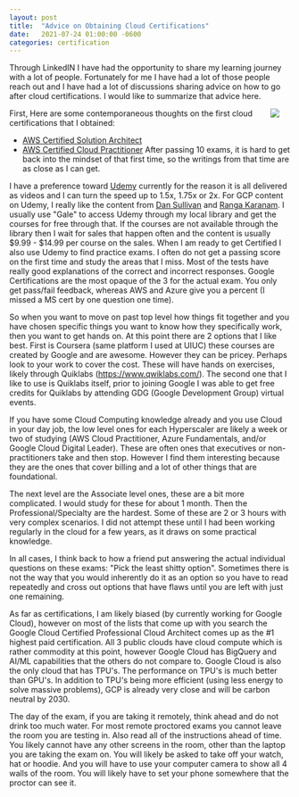 ```yaml
---
layout: post
title:  "Advice on Obtaining Cloud Certifications"
date:   2021-07-24 01:00:00 -0600
categories: certification
---
```


Through LinkedIN I have had the opportunity to share my learning journey with a lot of people. Fortunately for me I have had a lot of those people reach out and I have had a lot of discussions sharing advice on how to go after cloud certifications.  I would like to summarize that advice here.

[<img align="right" src="/images/certificates/12_certs.png" hspace="20">](/images/certificates/12_certs.png)

First, Here are some contemporaneous thoughts on the first cloud certifications that I obtained:
* [AWS Certified Solution Architect](https://aaronblythe.com/certification/2019/08/23/aws-certified-architect.html)
* [AWS Certified Cloud Practitioner](https://aaronblythe.com/certification/2020/04/30/aws-certified-cloud-practitioner.html)
After passing 10 exams, it is hard to get back into the mindset of that first time, so the writings from that time are as close as I can get.

I have a preference toward [Udemy](https://udemy.com) currently for the reason it is all delivered as videos and I can turn the speed up to 1.5x, 1.75x or 2x. For GCP content on Udemy, I really like the content from [Dan Sullivan](https://www.linkedin.com/in/dansullivanpdx/) and [Ranga Karanam](https://www.linkedin.com/in/rangakaranam/). I usually use "Gale" to access Udemy through my local library and get the courses for free through that. If the courses are not available through the library then I wait for sales that happen often and the content is usually $9.99 - $14.99 per course on the sales. When I am ready to get Certified I also use Udemy to find practice exams. I often do not get a passing score on the first time and study the areas that I miss. Most of the tests have really good explanations of the correct and incorrect responses. Google Certifications are the most opaque of the 3 for the actual exam. You only get pass/fail feedback, whereas AWS and Azure give you a percent (I missed a MS cert by one question one time).

So when you want to move on past top level how things fit together and you have chosen specific things you want to know how they specifically work, then you want to get hands on.  At this point there are 2 options that I like best. First is Coursera (same platform I used at UIUC) these courses are created by Google and are awesome. However they can be pricey. Perhaps look to your work to cover the cost. These will have hands on exercises, likely through Quiklabs (https://www.qwiklabs.com/). The second one that I like to use is Quiklabs itself, prior to joining Google I was able to get free credits for Quiklabs by attending GDG (Google Development Group) virtual events.

If you have some Cloud Computing knowledge already and you use Cloud in your day job, the low level ones for each Hyperscaler are likely a week or two of studying (AWS Cloud Practitioner, Azure Fundamentals, and/or Google Cloud Digital Leader). These are often ones that executives or non-practitioners take and then stop. However I find them interesting because they are the ones that cover billing and a lot of other things that are foundational.

The next level are the Associate level ones, these are a bit more complicated. I would study for these for about 1 month. Then the Professional/Specialty are the hardest. Some of these are 2 or 3 hours with very complex scenarios. I did not attempt these until I had been working regularly in the cloud for a few years, as it draws on some practical knowledge.

In all cases, I think back to how a friend put answering the actual individual questions on these exams: "Pick the least shitty option". Sometimes there is not the way that you would inherently do it as an option so you have to read repeatedly and cross out options that have flaws until you are left with just one remaining.

As far as certifications, I am likely biased (by currently working for Google Cloud), however on most of the lists that come up with you search the Google Cloud Certified Professional Cloud Architect comes up as the #1 highest paid certification.  All 3 public clouds have cloud compute which is rather commodity at this point, however Google Cloud has BigQuery and AI/ML capabilities that the others do not compare to.  Google Cloud is also the only cloud that has TPU's. The performance on TPU's is much better than GPU's. In addition to TPU's being more efficient (using less energy to solve massive problems), GCP is already very close and will be carbon neutral by 2030.

The day of the exam, if you are taking it remotely, think ahead and do not drink too much water. For most remote proctored exams you cannot leave the room you are testing in. Also read all of the instructions ahead of time. You likely cannot have any other screens in the room, other than the laptop you are taking the exam on. You will likely be asked to take off your watch, hat or hoodie. And you will have to use your computer camera to show all 4 walls of the room. You will likely have to set your phone somewhere that the proctor can see it.

